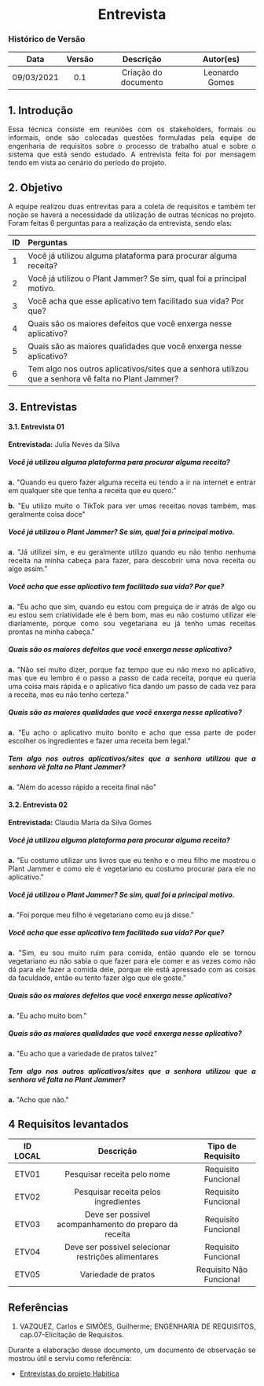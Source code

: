 # <center> Entrevista

### Histórico de Versão
|    Data    | Versão | Descrição            | Autor(es)       |
| :--------: | :----: | :------------------: | :-------------: |
| 09/03/2021 |  0.1   | Criação do documento | Leonardo Gomes  |

<div align="justify">

## 1. Introdução

Essa técnica consiste em reuniões com os stakeholders, formais ou informais, onde são colocadas questões formuladas pela equipe de engenharia de requisitos sobre o processo de trabalho atual e sobre o sistema que está sendo estudado. A entrevista feita foi por mensagem tendo em vista ao cenário do período do projeto.

## 2. Objetivo

A equipe realizou duas entrevitas para a coleta de requisitos e também ter noção se haverá a necessidade da utilização de outras técnicas no projeto. Foram feitas 6 perguntas para a realização da entrevista, sendo elas:

|  ID  |  Perguntas  |
| :- | :- |
|  1  |  Você já utilizou alguma plataforma para procurar alguma receita?       |
|  2  |  Você já utilizou o Plant Jammer? Se sim, qual foi a principal motivo.  |
|  3  |  Você acha que esse aplicativo tem facilitado sua vida? Por que?        |
|  4  |  Quais são os maiores defeitos que você enxerga nesse aplicativo?       |
|  5  |  Quais são as maiores qualidades que você enxerga nesse aplicativo?     |
|  6  |  Tem algo nos outros aplicativos/sites que a senhora utilizou que a senhora vê falta no Plant Jammer?  |

## 3. Entrevistas

#### 3.1. Entrevista 01

**Entrevistada:** Julia Neves da Silva

##### Você já utilizou alguma plataforma para procurar alguma receita?

**a.** "Quando eu quero fazer alguma receita eu tendo a ir na internet e entrar em qualquer site que tenha a receita que eu quero."

**b.** "Eu utilizo muito o TikTok para ver umas receitas novas também, mas geralmente coisa doce"

##### Você já utilizou o Plant Jammer? Se sim, qual foi a principal motivo.

**a.** "Já utilizei sim, e eu geralmente utilizo quando eu não tenho nenhuma receita na minha cabeça para fazer, para descobrir uma nova receita ou algo assim."

##### Você acha que esse aplicativo tem facilitado sua vida? Por que?

**a.** "Eu acho que sim, quando eu estou com preguiça de ir atrás de algo ou eu estou sem criatividade ele é bem bom, mas eu não costumo utilizar ele diariamente, porque como sou vegetariana eu já tenho umas receitas prontas na minha cabeça."

##### Quais são os maiores defeitos que você enxerga nesse aplicativo?

**a.** "Não sei muito dizer, porque faz tempo que eu não mexo no aplicativo, mas que eu lembro é o passo a passo de cada receita, porque eu queria uma coisa mais rápida e o aplicativo fica dando um passo de cada vez para a receita, mas eu não tenho certeza."

##### Quais são as maiores qualidades que você enxerga nesse aplicativo?

**a.** "Eu acho o aplicativo muito bonito e acho que essa parte de poder escolher os ingredientes e fazer uma receita bem legal."

##### Tem algo nos outros aplicativos/sites que a senhora utilizou que a senhora vê falta no Plant Jammer?

**a.** "Além do acesso rápido a receita final não"

#### 3.2. Entrevista 02

**Entrevistada:** Claudia Maria da Silva Gomes

##### Você já utilizou alguma plataforma para procurar alguma receita?

**a.** "Eu costumo utilizar uns livros que eu tenho e o meu filho me mostrou o Plant Jammer e como ele é vegetariano eu costumo procurar para ele no aplicativo."

##### Você já utilizou o Plant Jammer? Se sim, qual foi a principal motivo.

**a.** "Foi porque meu filho é vegetariano como eu já disse."

##### Você acha que esse aplicativo tem facilitado sua vida? Por que?

**a.** "Sim, eu sou muito ruim para comida, então quando ele se tornou vegetariano eu não sabia o que fazer para ele comer e as vezes como não dá para ele fazer a comida dele, porque ele está apressado com as coisas da faculdade, então eu tento fazer algo que ele goste."

##### Quais são os maiores defeitos que você enxerga nesse aplicativo?

**a.** "Eu acho muito bom."

##### Quais são as maiores qualidades que você enxerga nesse aplicativo?

**a.** "Eu acho que a variedade de pratos talvez"

##### Tem algo nos outros aplicativos/sites que a senhora utilizou que a senhora vê falta no Plant Jammer?

**a.** "Acho que não."

## 4 Requisitos levantados

| ID LOCAL  | Descrição  | Tipo de Requisito |
|:-:|:-:|:-:|
| ETV01  | Pesquisar receita pelo nome  | Requisito Funcional  |
| ETV02  | Pesquisar receita pelos ingredientes |  Requisito Funcional |
| ETV03  | Deve ser possivel acompanhamento do preparo da receita  |  Requisito Funcional  |
| ETV04  | Deve ser possivel selecionar restrições alimentares  |  Requisito Funcional  |
| ETV05  | Variedade de pratos  |  Requisito Não Funcional  |

## Referências

1. VAZQUEZ, Carlos e SIMÕES, Guilherme; ENGENHARIA DE REQUISITOS, cap.07-Elicitação de Requisitos.

Durante a elaboração desse documento, um documento de observação se mostrou útil e serviu como referência:

- [Entrevistas do projeto Habitica](https://requisitos-habitica.herokuapp.com/Entrevista/)

</div>
